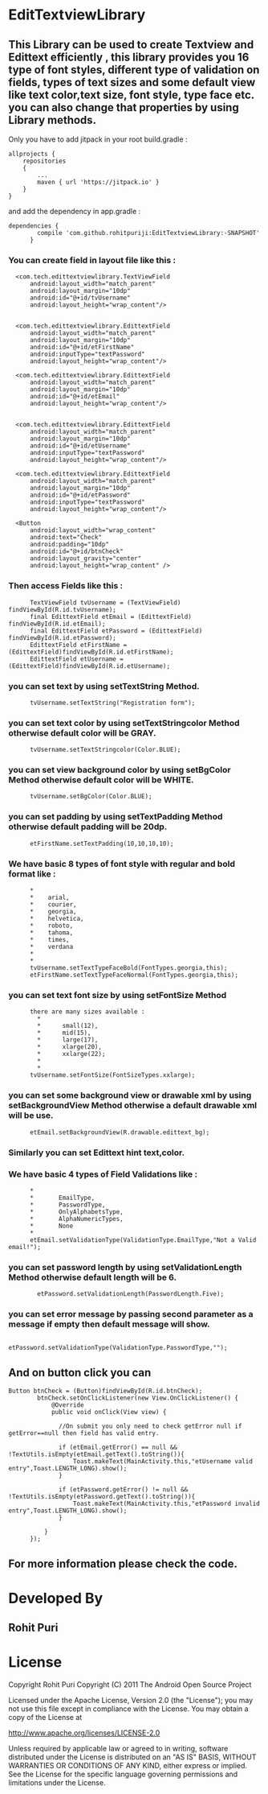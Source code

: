 # EditTextviewLibrary

## This Library can be used to create Textview and Edittext efficiently , this library provides you 16 type of font styles, different type of validation on fields, types of text sizes and some default view like text color,text size, font style, type face etc. you can also change that properties by using Library methods.

Only you have to add jitpack in your root build.gradle : 	

	allprojects { 	
		repositories  	
		{ 	
			... 	
			maven { url 'https://jitpack.io' } 	
		} 	
	} 	
   
  and add the dependency in app.gradle : <br/>
  
  	dependencies {  
	        compile 'com.github.rohitpuriji:EditTextviewLibrary:-SNAPSHOT'
          }
  
  ### You can create field in layout file like this :
  
  <?xml version="1.0" encoding="utf-8"?>
  <LinearLayout xmlns:android="http://schemas.android.com/apk/res/android"
      xmlns:tools="http://schemas.android.com/tools"
      android:layout_width="match_parent"
      android:layout_height="match_parent"
      android:orientation="vertical"
      tools:context="com.tech.edittexttextviewcreator.MainActivity">

      <com.tech.edittextviewlibrary.TextViewField
          android:layout_width="match_parent"
          android:layout_margin="10dp"
          android:id="@+id/tvUsername"
          android:layout_height="wrap_content"/>


      <com.tech.edittextviewlibrary.EdittextField
          android:layout_width="match_parent"
          android:layout_margin="10dp"
          android:id="@+id/etFirstName"
          android:inputType="textPassword"
          android:layout_height="wrap_content"/>

      <com.tech.edittextviewlibrary.EdittextField
          android:layout_width="match_parent"
          android:layout_margin="10dp"
          android:id="@+id/etEmail"
          android:layout_height="wrap_content"/>


      <com.tech.edittextviewlibrary.EdittextField
          android:layout_width="match_parent"
          android:layout_margin="10dp"
          android:id="@+id/etUsername"
          android:inputType="textPassword"
          android:layout_height="wrap_content"/>

      <com.tech.edittextviewlibrary.EdittextField
          android:layout_width="match_parent"
          android:layout_margin="10dp"
          android:id="@+id/etPassword"
          android:inputType="textPassword"
          android:layout_height="wrap_content"/>

      <Button
          android:layout_width="wrap_content"
          android:text="Check"
          android:padding="10dp"
          android:id="@+id/btnCheck"
          android:layout_gravity="center"
          android:layout_height="wrap_content" />
  </LinearLayout>

### Then access Fields like this :

          TextViewField tvUsername = (TextViewField) findViewById(R.id.tvUsername);
          final EdittextField etEmail = (EdittextField) findViewById(R.id.etEmail);
          final EdittextField etPassword = (EdittextField) findViewById(R.id.etPassword);
          EdittextField etFirstName = (EdittextField)findViewById(R.id.etFirstName);
          EdittextField etUsername = (EdittextField)findViewById(R.id.etUsername);

### you can set text by using setTextString Method.

          tvUsername.setTextString("Registration form");  
          
          
### you can set text color by using setTextStringcolor Method otherwise default color will be GRAY.

          tvUsername.setTextStringcolor(Color.BLUE);
    
### you can set view background color by using setBgColor Method otherwise default color will be WHITE.

          tvUsername.setBgColor(Color.BLUE);

### you can set padding by using setTextPadding Method otherwise default padding will be 20dp.

          etFirstName.setTextPadding(10,10,10,10);
          
### We have basic 8 types of font style with regular and bold format like :
          *
          *    arial,
          *    courier,
          *    georgia,
          *    helvetica,
          *    roboto,
          *    tahoma,
          *    times,
          *    verdana
          *
          * 
          tvUsername.setTextTypeFaceBold(FontTypes.georgia,this);
          etFirstName.setTextTypeFaceNormal(FontTypes.georgia,this);
          
### you can set text font size by using setFontSize Method
          there are many sizes available :
            *
            *      small(12),
            *      mid(15),
            *      large(17),
            *      xlarge(20),
            *      xxlarge(22);
            *
            *
          tvUsername.setFontSize(FontSizeTypes.xxlarge);
          
### you can set some background view or drawable xml by using setBackgroundView Method otherwise a default drawable xml will be use.

          etEmail.setBackgroundView(R.drawable.edittext_bg);
          
### Similarly you can set Edittext hint text,color.

### We have basic 4 types of Field Validations like :
          *
          *       EmailType,
          *       PasswordType,
          *       OnlyAlphabetsType,
          *       AlphaNumericTypes,
          *       None
          *
          etEmail.setValidationType(ValidationType.EmailType,"Not a Valid email!");
          
### you can set password length by using setValidationLength Method otherwise default length will be 6.

            etPassword.setValidationLength(PasswordLength.Five);
            
### you can set error message by passing second parameter as a message if empty then default message will show.

              etPassword.setValidationType(ValidationType.PasswordType,"");

        
## And on button click you can 

    Button btnCheck = (Button)findViewById(R.id.btnCheck);
            btnCheck.setOnClickListener(new View.OnClickListener() {
                @Override
                public void onClick(View view) {

                  //On submit you only need to check getError null if getError==null then field has valid entry.

                  if (etEmail.getError() == null && !TextUtils.isEmpty(etEmail.getText().toString()){
                      Toast.makeText(MainActivity.this,"etUsername valid entry",Toast.LENGTH_LONG).show();
                  }

                  if (etPassword.getError() != null && !TextUtils.isEmpty(etPassword.getText().toString()){
                      Toast.makeText(MainActivity.this,"etPassword invalid entry",Toast.LENGTH_LONG).show();
                  }

              }
          });
  ## For more information please check the code.
  
  # Developed By
   ## Rohit Puri

# License

Copyright  Rohit Puri
Copyright (C) 2011 The Android Open Source Project

Licensed under the Apache License, Version 2.0 (the "License");
you may not use this file except in compliance with the License.
You may obtain a copy of the License at

   http://www.apache.org/licenses/LICENSE-2.0

Unless required by applicable law or agreed to in writing, software
distributed under the License is distributed on an "AS IS" BASIS,
WITHOUT WARRANTIES OR CONDITIONS OF ANY KIND, either express or implied.
See the License for the specific language governing permissions and
limitations under the License.
  
  
